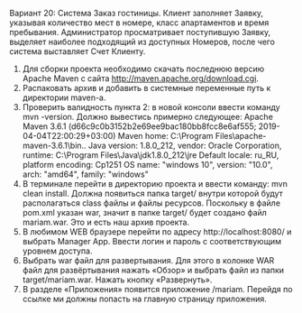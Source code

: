 Вариант 20: Система Заказ гостиницы. Клиент заполняет Заявку, указывая количество мест в номере, класс апартаментов и время пребывания. Администратор просматривает поступившую Заявку, выделяет наиболее подходящий из доступных Номеров, после чего система выставляет Счет Клиенту.
1. Для сборки проекта необходимо скачать последнюю версию Apache Maven с сайта http://maven.apache.org/download.cgi.
2. Распаковать архив и добавить в системные переменные путь к директории maven-a.
3. Проверить валидность пункта 2: в новой консоли ввести команду mvn -version. Должно вывестись примерно следующее:
Apache Maven 3.6.1 (d66c9c0b3152b2e69ee9bac180bb8fcc8e6af555; 2019-04-04T22:00:29+03:00)
Maven home: C:\Program Files\apache-maven-3.6.1\bin\..
Java version: 1.8.0_212, vendor: Oracle Corporation, runtime: C:\Program Files\Java\jdk1.8.0_212\jre
Default locale: ru_RU, platform encoding: Cp1251
OS name: "windows 10", version: "10.0", arch: "amd64", family: "windows"
4. В терминале перейти в директорию проекта и ввести команду: mvn clean install. Должна появиться папка target/ внутри которой будут располагаться class файлы и файлы ресурсов. Поскольку в файле pom.xml указан <packaging>war</packaging>, значит в папке target/ будет создано файл mariam.war. Это и есть наш архив проекта.
5. В любимом WEB браузере перейти по адресу http://localhost:8080/ и выбрать Manager App. Ввести логин и пароль с соответствующим уровнем доступа.
6. Выбрать war файл для развертывания. Для этого в колонке WAR файл для развёртывания нажать «Обзор» и выбрать файл из папки target/mariam.war. Нажать кнопку «Развернуть».
7. В разделе «Приложения» появится приложение /mariam. Перейдя по ссылке ми должны попасть на главную страницу приложения.